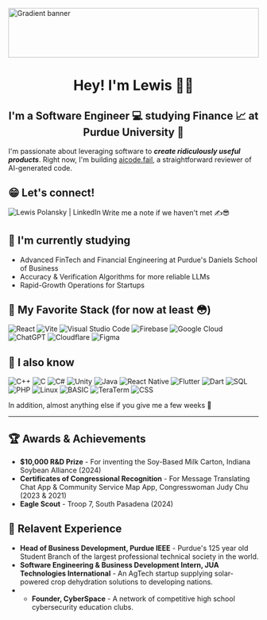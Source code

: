 <p align="center">
  <a href="https://linkedin.com/in/lewispolansky" target="_blank" rel="noreferrer">
    <div style="width: 100%; height: 100px; overflow: hidden; position: relative;">
      <img src="https://github.com/user-attachments/assets/8b9b5fbb-1733-41e8-9ff9-6c333251a690" alt="Gradient banner" style="width: 100%; position: absolute; top: 50%; transform: translateY(-50%);">
    </div>
  </a>
</p>

<h1 align="center">
Hey! I'm Lewis 👋🏼
</h1>

<h2 align="center">
I'm a Software Engineer 💻 studying Finance 📈 at Purdue University 🚂
</h2>

I'm passionate about leveraging software to _**create ridiculously useful products**_. Right now, I'm building [aicode.fail](https://aicode.fail), a straightforward reviewer of AI-generated code. 

## 😁 Let's connect!

<a href="https://www.linkedin.com/in/lewispolansky/">
<img align="left" src="https://img.shields.io/badge/linkedin-%230077B5.svg?style=for-the-badge&logo=linkedin&logoColor=white" alt="Lewis Polansky | LinkedIn"/>
</a>
Write me a note if we haven't met ✍️😎
<br />

## 📖 I'm currently studying

- Advanced FinTech and Financial Engineering at Purdue's Daniels School of Business
- Accuracy & Verification Algorithms for more reliable LLMs
- Rapid-Growth Operations for Startups 

## 💼 My Favorite Stack (for now at least 😳)

![React](https://img.shields.io/badge/React-%2320232a.svg?style=for-the-badge&logo=react&logoColor=%2361DAFB)
![Vite](https://img.shields.io/badge/vite-%23646CFF.svg?style=for-the-badge&logo=vite&logoColor=white)
![Visual Studio Code](https://img.shields.io/badge/Visual%20Studio%20Code-0078d7.svg?style=for-the-badge&logo=visual-studio-code&logoColor=white)
![Firebase](https://img.shields.io/badge/Firebase-%23039BE5.svg?style=for-the-badge&logo=firebase&logoColor=white)
![Google Cloud](https://img.shields.io/badge/Google%20Cloud-%234285F4.svg?style=for-the-badge&logo=google-cloud&logoColor=white)
![ChatGPT](https://img.shields.io/badge/chatGPT-74aa9c?style=for-the-badge&logo=openai&logoColor=white)
![Cloudflare](https://img.shields.io/badge/Cloudflare-F38020?style=for-the-badge&logo=Cloudflare&logoColor=white)
![Figma](https://img.shields.io/badge/figma-%23F24E1E.svg?style=for-the-badge&logo=figma&logoColor=white)

## 🤯 I also know 
![C++](https://img.shields.io/badge/C%2B%2B-00599C?style=for-the-badge&logo=c%2B%2B&logoColor=white)
![C](https://img.shields.io/badge/C-00599C?style=for-the-badge&logo=c&logoColor=white)
![C#](https://img.shields.io/badge/C%23-239120?style=for-the-badge&logo=c-sharp&logoColor=white)
![Unity](https://img.shields.io/badge/Unity-000000?style=for-the-badge&logo=unity&logoColor=white)
![Java](https://img.shields.io/badge/Java-007396?style=for-the-badge&logo=java&logoColor=white)
![React Native](https://img.shields.io/badge/React_Native-20232A?style=for-the-badge&logo=react&logoColor=61DAFB)
![Flutter](https://img.shields.io/badge/Flutter-02569B?style=for-the-badge&logo=flutter&logoColor=white)
![Dart](https://img.shields.io/badge/Dart-0175C2?style=for-the-badge&logo=dart&logoColor=white)
![SQL](https://img.shields.io/badge/SQL-4479A1?style=for-the-badge&logo=sql&logoColor=white)
![PHP](https://img.shields.io/badge/PHP-777BB4?style=for-the-badge&logo=php&logoColor=white)
![Linux](https://img.shields.io/badge/Linux-FCC624?style=for-the-badge&logo=linux&logoColor=black)
![BASIC](https://img.shields.io/badge/BASIC-3776AB?style=for-the-badge&logo=basic&logoColor=white)
![TeraTerm](https://img.shields.io/badge/TeraTerm-1F425F?style=for-the-badge&logo=teraterm&logoColor=white)
![CSS](https://img.shields.io/badge/CSS-1572B6?style=for-the-badge&logo=css3&logoColor=white)

In addition, almost anything else if you give me a few weeks 🫡

---

## 🏆 Awards & Achievements

- **$10,000 R&D Prize** - For inventing the Soy-Based Milk Carton, Indiana Soybean Alliance (2024)
- **Certificates of Congressional Recognition** - For Message Translating Chat App & Community Service Map App, Congresswoman Judy Chu (2023 & 2021)
- **Eagle Scout** - Troop 7, South Pasadena (2024)

## 👥 Relavent Experience

- **Head of Business Development, Purdue IEEE** - Purdue's 125 year old Student Branch of the largest professional technical society in the world.
- **Software Engineering & Business Development Intern, JUA Technologies International** - An AgTech startup supplying solar-powered crop dehydration solutions to developing nations.
- - **Founder, CyberSpace** - A network of competitive high school cybersecurity education clubs.
